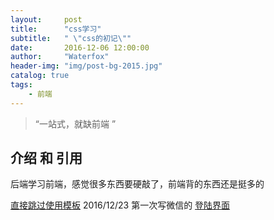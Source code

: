 ```yaml
---
layout:     post
title:      "css学习"
subtitle:   " \"css的初记\""
date:       2016-12-06 12:00:00
author:     "Waterfox"
header-img: "img/post-bg-2015.jpg"
catalog: true
tags:
    - 前端
---
```


> “一站式，就缺前端 ”



## 介绍 和 引用


后端学习前端，感觉很多东西要硬敲了，前端背的东西还是挺多的

[直接跳过使用模板](#build)
2016/12/23  第一次写微信的
<a href="http://htmlpreview.github.io/?https://github.com/superwaterfox/superwaterfox.github.io/blob/master/Test/weixin/index.html">登陆界面</a>
